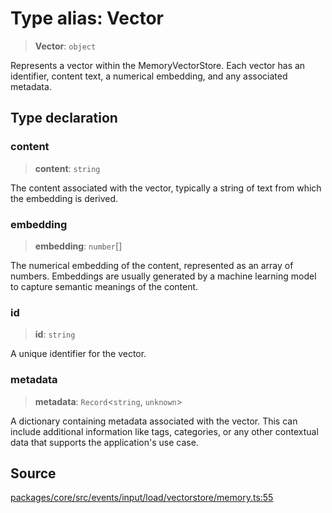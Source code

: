 # Type alias: Vector

> **Vector**: `object`

Represents a vector within the MemoryVectorStore. Each vector has an identifier, content
text, a numerical embedding, and any associated metadata.

## Type declaration

### content

> **content**: `string`

The content associated with the vector, typically a string of text from which the
embedding is derived.

### embedding

> **embedding**: `number`[]

The numerical embedding of the content, represented as an array of numbers. Embeddings
are usually generated by a machine learning model to capture semantic meanings of the
content.

### id

> **id**: `string`

A unique identifier for the vector.

### metadata

> **metadata**: `Record`\<`string`, `unknown`\>

A dictionary containing metadata associated with the vector. This can include additional
information like tags, categories, or any other contextual data that supports the
application's use case.

## Source

[packages/core/src/events/input/load/vectorstore/memory.ts:55](https://github.com/VictorS67/encre/blob/42c3bddca4be2d23ad959c1c99381eefbf43789c/packages/core/src/events/input/load/vectorstore/memory.ts#L55)
